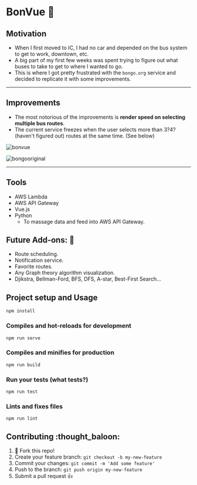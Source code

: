 # BonVue :bus:

## Motivation

- When I first moved to IC, I had no car and depended on the bus system to get to work, downtown, etc.
- A big part of my first few weeks was spent trying to figure out what buses to take to get to where I wanted to go.
- This is where I got pretty frustrated with the `bongo.org` service and decided to replicate it with some improvements.

---

## Improvements

- The most notorious of the improvements is **render speed on selecting multiple bus routes**.
- The current service freezes when the user selects more than 3?4? (haven't figured out) routes at the same time. (See below)

![bonvue](/bonvue.gif)

![bongooriginal](/bongooriginal.gif)

---

## Tools

- AWS Lambda
- AWS API Gateway
- Vue.js
- Python
  - To massage data and feed into AWS API Gateway.

## Future Add-ons: :rocket:

- Route scheduling.
- Notification service.
- Favorite routes.
- Any Graph theory algorithm visualization.
- Djikstra, Bellman-Ford, BFS, DFS, A-star, Best-First Search...

## Project setup and Usage

```
npm install
```

### Compiles and hot-reloads for development

```
npm run serve
```

### Compiles and minifies for production

```
npm run build
```

### Run your tests (what tests?)

```
npm run test
```

### Lints and fixes files

```
npm run lint
```

## Contributing :thought_baloon:

1. :spaghetti: Fork this repo!
2. Create your feature branch: `git checkout -b my-new-feature`
3. Commit your changes: `git commit -m 'Add some feature'`
4. Push to the branch: `git push origin my-new-feature`
5. Submit a pull request :+1:
